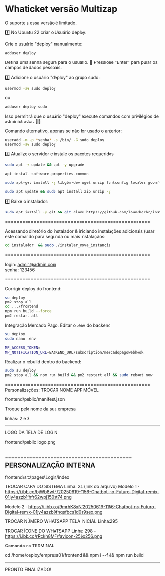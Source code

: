 # Whaticket versão Multizap

O suporte a essa versão é limitado.

1️⃣ No Ubuntu 22 criar o Usuário deploy:

Crie o usuário "deploy" manualmente:

```bash
adduser deploy
```

Defina uma senha segura para o usuário. 🔑
Pressione "Enter" para pular os campos de dados pessoais.

2️⃣ Adicione o usuário "deploy" ao grupo sudo:

```bash
usermod -aG sudo deploy
```

ou

```bash
adduser deploy sudo
```

Isso permitirá que o usuário "deploy" execute comandos com privilégios de administrador. 🧑‍🔧

Comando alternativo, apenas se não for usado o anterior:

```bash
useradd -m -p *senha* -s /bin/ -G sudo deploy
usermod -aG sudo deploy
```

3️⃣ Atualize o servidor e instale os pacotes requeridos

```bash
sudo apt -y update && apt -y upgrade
```

```bash
apt install software-properties-common
```

```bash
sudo apt-get install -y libgbm-dev wget unzip fontconfig locales gconf-service libasound2 libatk1.0-0 libc6 libcairo2 libcups2 libdbus-1-3 libexpat1 libfontconfig1 libgcc1 libgconf-2-4 libgdk-pixbuf2.0-0 libglib2.0-0 libgtk-3-0 libnspr4 libpango-1.0-0 libpangocairo-1.0-0 libstdc++6 libx11-6 libx11-xcb1 libxcb1 libxcomposite1 libxcursor1 libxdamage1 libxext6 libxfixes3 libxi6 libxrandr2 libxrender1 libxss1 libxtst6 ca-certificates fonts-liberation libappindicator1 libnss3 lsb-release xdg-utils git
```

```bash
sudo apt update && sudo apt install zip unzip -y
```

4️⃣ Baixe o instalador:

```bash
sudo apt install -y git && git clone https://github.com/launcherbr/instaladormultizap.git instalador && sudo chmod -R 777 instalador  && cd instalador  && sudo ./instalar_primaria
```
===================================================

Acessando diretório do instalador & iniciando instalações adicionais (usar este comando para segunda ou mais instalaçãos:

```bash
cd instalador  && sudo ./instalar_nova_instancia
```

===================================================

login: admin@admin.com </br>
senha: 123456

===================================================

Corrigir deploy do frontend:
```bash
su deploy
pm2 stop all
cd .../frontend
npm run build --force
pm2 restart all
```


Integração Mercado Pago.
Editar o .env do backend

```bash
su deploy
sudo nano .env
```

```bash
MP_ACCESS_TOKEN=
MP_NOTIFICATION_URL=BACKEND_URL/subscription/mercadopagowebhook
```

Realizar o rebuild dentro do backend:

```bash
sudo su deploy 
pm2 stop all && npm run build && pm2 restart all && sudo reboot now
```

===================================================
Personalizações:
TROCAR NOME APP MÓVEL

frontend/public/manifest.json

Troque pelo nome da sua empresa

linhas: 2 e 3

------------------------------------------

LOGO DA TELA DE LOGIN 

frontend/public
logo.png

------------------------------------------</br>
PERSONALIZAÇÃO INTERNA
----------------------
frontend\src\pages\Login/index

TROCAR CAPA DO SISTEMA
Linha: 24 (link do arquivo)
Modelo 1 - https://i.ibb.co/bjWb8wtF/20250619-1156-Chatbot-no-Futuro-Digital-remix-01jy4azzb1fhfr62wpj150st74.png

Modelo 2 - https://i.ibb.co/9mrhK8xN/20250619-1156-Chatbot-no-Futuro-Digital-remix-01jy4azzb0fnqsfbcs1d0a9sex.png

TROCAR NÚMERO WHATSAPP TELA INICIAL
Linha:295

TROCAR ÍCONE DO WHATSAPP
Linha: 298 - https://i.ibb.co/rRckh8MF/favicon-256x256.png

Comando no TERMINAL

cd /home/deploy/empresa01/frontend && npm i --f && npm run build

----------------------------------------
PRONTO FINALIZADO!

